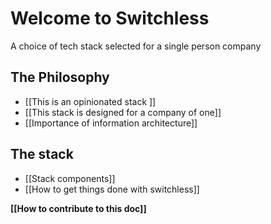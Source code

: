 # Welcome to Switchless
A choice of tech stack selected for a single person company


## The Philosophy
- [[This is an opinionated stack ]]
- [[This stack is designed for a company of one]]
- [[Importance of information architecture]]


## The stack
- [[Stack components]]
- [[How to get things done with switchless]]



__[[How to contribute to this doc]]__

